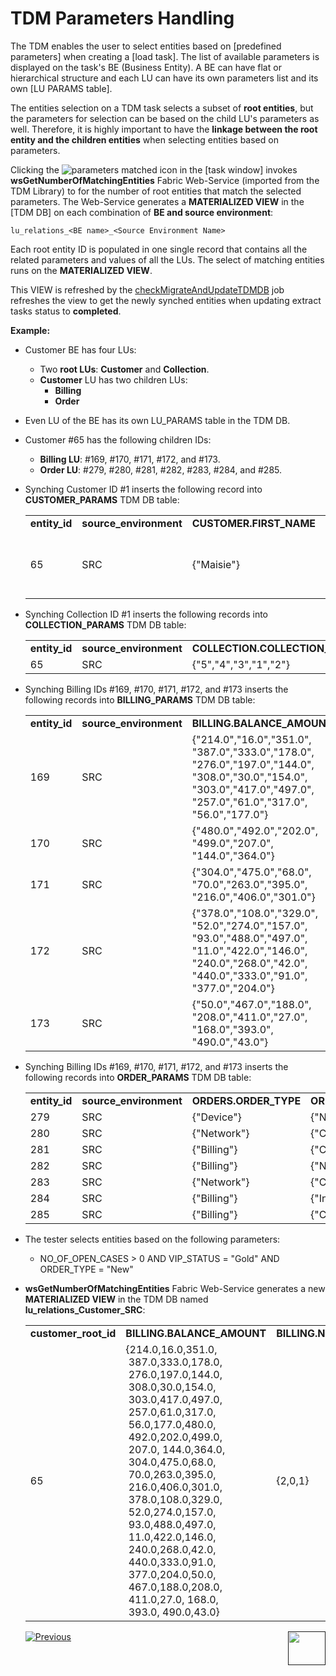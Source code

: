 # TDM Parameters Handling

The TDM enables the user to select entities based on [predefined parameters] when creating a [load task]. The list of available parameters is displayed on the task's BE (Business Entity). A BE can have flat or hierarchical structure and each LU can have its own parameters list and its own [LU PARAMS table]. 

The entities selection on a TDM task selects a subset of **root entities**, but the parameters for selection  can be based on the child LU's parameters as well. Therefore, it is highly important to have the **linkage between the root entity and the children entities** when selecting entities based on parameters.

Clicking the ![parameters matched icon](/articles/TDM/tdm_gui/images/parameters_refresh_icon.png) in the [task window] invokes **wsGetNumberOfMatchingEntities** Fabric Web-Service (imported from the TDM Library) to for the number of root entities that match the selected parameters. The Web-Service generates a **MATERIALIZED VIEW** in the [TDM DB] on each combination of **BE and source environment**: 

 `lu_relations_<BE name>_<Source Environment Name>`

Each root entity ID is populated in one single record that contains all the related parameters and values of all the LUs. The select of matching entities runs on the **MATERIALIZED VIEW**.

This VIEW is refreshed by the [checkMigrateAndUpdateTDMDB](03_task_execution_processes.md#checkmigrateandupdatetdmdb-job) job refreshes the view to get the newly synched entities when updating extract tasks status to **completed**.

**Example:**

- Customer BE has four LUs:
  - Two **root LUs**: **Customer** and **Collection**.
  - **Customer** LU has two children LUs:
    - **Billing**
    - **Order**

- Even LU of the BE has its own LU_PARAMS table in the TDM DB.

- Customer #65 has the following children IDs:

  - **Billing LU**: #169, #170, #171, #172, and #173.
  - **Order LU**: #279, #280, #281, #282, #283, #284, and #285.

- Synching Customer ID #1 inserts the following record into **CUSTOMER_PARAMS** TDM DB table:

  <table width="950pxl">
  <tbody>
  <tr>
  <td width="100pxl"><strong>entity_id</strong></td>
  <td width="120pxl"><strong>source_environment</strong></td>
  <td width="120px"><strong>CUSTOMER.FIRST_NAME</strong></td>
  <td width="120px"><strong>CUSTOMER.LAST_NAME</strong></td>
  <td width="120px"><strong>CUSTOMER.LINE_NUMBER</strong></td>
  <td width="120px"><strong>CUSTOMER.NO_OF_OPEN_CASES</strong></td>
  <td width="120px"><strong>CUSTOMER.OPEN_CASE_DATE</strong></td>
  <td width="120px"><strong>CUSTOMER.NO_OF_SUBSCRIBERS</strong></td>
  </tr>
  <tr>
  <td width="100pxl">65</td>
  <td width="120px">SRC</td>
  <td width="120px">{"Maisie"}</td>
  <td width="120px">{"Berger"}</td>
  <td width="120px">{"719 764 1363","404 376 5891","(248) 143-7235","342-203-6253","+1 (929) 454-2178"}</td>
  <td width="120px">{"3"}</td>
  <td width="120px">{"2015-09-16 06:14:40","2016-01-13 04:27:36","2017-02-10 20:44:54"}</td>
  <td width="120px">{"5"}</td>
  </tr>
  </tbody>
  </table>

  

- Synching Collection ID #1 inserts the following records into **COLLECTION_PARAMS** TDM DB table:

  <table width="900pxl">
  <tbody>
  <tr>
  <td width="150pxl"><strong>entity_id</strong></td>
  <td width="150pxl"><strong>source_environment</strong></td>
  <td width="600pxl"><strong>COLLECTION.COLLECTION_STATUS</strong></td>
  </tr>
  <tr>
  <td width="150pxl">65</td>
  <td width="150pxl">SRC</td>
  <td width="600pxl">{"5","4","3","1","2"}</td>
  </tr>
  </tbody>
  </table>

  

- Synching Billing IDs #169, #170, #171, #172, and #173 inserts the following records into **BILLING_PARAMS** TDM DB table:

  <table width="950pxl">
  <tbody>
  <tr>
  <td width="100pxl"><strong>entity_id</strong></td>
  <td width="100pxl"><strong>source_environment</strong></td>
  <td width="200pxl"><strong>BILLING.BALANCE_AMOUNT</strong></td>
      <td width="125pxl"><strong>BILLING.NO_OF_OPEN_INVOICES</strong></td>
      <td width="125pxl"><strong>BILLING.VIP_STATUS</strong></td>
      <td width="125pxl"><strong>BILLING.TOTAL_PAYMENT_AMOUNT</strong></td>
      <td width="125pxl"><strong>BILLING.SUBSCRIBER_TYPE</strong></td>
  </tr>
  <tr>
  <td width="100pxl">169</td>
  <td width="100pxl">SRC</td>
  <td width="200pxl">{"214.0","16.0","351.0",
      "387.0","333.0","178.0",
   	"276.0","197.0","144.0",
      "308.0","30.0","154.0",
      "303.0","417.0","497.0",
      "257.0","61.0","317.0",
      "56.0","177.0"}</td>
  <td width="125pxl">{"2"}</td>
  <td width="125pxl">{"Gold"}</td>
  <td width="125pxl">{"3789"}</td>
  <td width="125pxl">{"2"}</td>
  </tr>
  <tr>
  <td width="100pxl">170</td>
  <td width="100pxl">SRC</td>
  <td width="200pxl">{"480.0","492.0","202.0",
      "499.0","207.0",
      "144.0","364.0"}</td>
  <td width="125pxl">{"2"}</td>
  <td width="125pxl">{"Silver"}</td>
  <td width="125pxl">{"824"}</td>
  <td width="125pxl">{"1"}</td>
  </tr>
  <tr>
  <td width="100pxl">171</td>
  <td width="100pxl">SRC</td>
  <td width="200pxl">{"304.0","475.0","68.0",
      "70.0","263.0","395.0",
      "216.0","406.0","301.0"}</td>
  <td width="125pxl">{"0"}</td>
  <td width="125pxl">{"Gold"}</td>
  <td width="125pxl">&nbsp;</td>
  <td width="125pxl">{"4"}</td>
  </tr>
  <tr>
  <td width="100pxl">172</td>
  <td width="100pxl">SRC</td>
  <td width="200pxl">{"378.0","108.0","329.0",
      "52.0","274.0","157.0",
      "93.0","488.0","497.0",
      "11.0","422.0","146.0",
      "240.0","268.0","42.0",
      "440.0","333.0","91.0",
      "377.0","204.0"}</td>
  <td width="125pxl">{"0"}</td>
  <td width="125pxl">{"Gold"}</td>
  <td width="125pxl">&nbsp;</td>
  <td width="125pxl">{"3"}</td>
  </tr>
  <tr>
  <td width="100pxl">173</td>
  <td width="100pxl">SRC</td>
  <td width="200pxl">{"50.0","467.0","188.0",
      "208.0","411.0","27.0",
      "168.0","393.0",
      "490.0","43.0"}</td>
  <td width="125pxl">{"1"}</td>
  <td width="125pxl">{"Platinum"}</td>
  <td width="125pxl">{"1898"}</td>
  <td width="125pxl">{"4"}</td>
  </tr>
  </tbody>
  </table>

- Synching Billing IDs #169, #170, #171, #172, and #173 inserts the following records into **ORDER_PARAMS** TDM DB table:

  <table width="900pxl">
  <tr>
  <td width="225pxl"><strong>entity_id</strong></td>
  <td width="225pxl"><strong>source_environment</strong></td>
  <td width="225pxl"><strong>ORDERS.ORDER_TYPE</strong></td>
  <td width="225pxl"><strong>ORDERS.ORDER_STATUS</strong></td>
  </tr>
  <tr>
  <td width="225pxl">279</td>
  <td width="225pxl">SRC</td>
  <td width="225pxl">{"Device"}</td>
  <td width="225pxl">{"New"}</td>
  </tr>
  <tr>
  <td width="225pxl">280</td>
  <td width="225pxl">SRC</td>
  <td width="225pxl">{"Network"}</td>
  <td width="225pxl">{"Closed"}</td>
  </tr>
  <tr>
  <td width="225pxl">281</td>
  <td width="225pxl">SRC</td>
  <td width="225pxl">{"Billing"}</td>
  <td width="225pxl">{"Closed"}</td>
  </tr>
  <tr>
  <td width="225pxl">282</td>
  <td width="225pxl">SRC</td>
  <td width="225pxl">{"Billing"}</td>
  <td width="225pxl">{"New"}</td>
  </tr>
  <tr>
  <td width="225pxl">283</td>
  <td width="225pxl">SRC</td>
  <td width="225pxl">{"Network"}</td>
  <td width="225pxl">{"Closed"}</td>
  </tr>
  <tr>
  <td width="225pxl">284</td>
  <td width="225pxl">SRC</td>
  <td width="225pxl">{"Billing"}</td>
  <td width="225pxl">{"In Progress"}</td>
  </tr>
  <tr>
  <td width="225pxl">285</td>
  <td width="225pxl">SRC</td>
  <td width="225pxl">{"Billing"}</td>
  <td width="225pxl">{"Closed"}</td>
  </tr>
  </table>

- The tester selects entities based on the following parameters:

  - NO_OF_OPEN_CASES > 0  AND VIP_STATUS = "Gold" AND ORDER_TYPE = "New"

- **wsGetNumberOfMatchingEntities** Fabric Web-Service generates a new **MATERIALIZED VIEW** in the TDM DB named **lu_relations_Customer_SRC**:

  <table width="2076">
  <tbody>
  <tr>
  <td width="173"><strong>customer_root_id</strong></td>
  <td width="173"><strong>BILLING.BALANCE_AMOUNT</strong></td>
  <td width="173"><strong>BILLING.NO_OF_OPEN_INVOICES</strong></td>
  <td width="173"><strong>BILLING.SUBSCRIBER_TYPE</strong></td>
      <td width="173"><strong>BILLING.TOTAL_PAYMENT_AMOUNT</strong></td>
      <td width="173"><strong>BILLING.VIP_STATUS</strong></td>
      <td width="173"><strong>CUSTOMER.FIRST_NAME</strong></td>
      <td width="173"><strong>CUSTOMER.LAST_NAME</strong></td>
      <td width="173"><strong>CUSTOMER.LINE_NUMBER</strong></td>
      <td width="173"><strong>CUSTOMER.NO_OF_OPEN_CASES</strong></td>
      <td width="173"><strong>CUSTOMER.NO_OF_SUBSCRIBERS</strong></td>
      <td width="173"><strong>CUSTOMER.OPEN_CASE_DATE</strong></td>
   <td><strong>ORDERS.ORDER_TYPE</strong></td>
  <td><strong>ORDERS.ORDER_STATUS</strong></td>
  </tr>
  <tr>
  <td>65</td>
  <td width="173">{214.0,16.0,351.0, <br />&nbsp;387.0,333.0,178.0,<br />&nbsp;276.0,197.0,144.0, <br />&nbsp;308.0,30.0,154.0,<br />&nbsp;303.0,417.0,497.0,<br />&nbsp;257.0,61.0,317.0, <br />&nbsp;56.0,177.0,480.0,<br />&nbsp;492.0,202.0,499.0,<br />&nbsp;207.0, 144.0,364.0, <br />&nbsp;304.0,475.0,68.0, <br />&nbsp;70.0,263.0,395.0, <br />&nbsp;216.0,406.0,301.0, <br />&nbsp;378.0,108.0,329.0, <br />&nbsp;52.0,274.0,157.0, <br />&nbsp;93.0,488.0,497.0, <br />&nbsp;11.0,422.0,146.0, <br />&nbsp;240.0,268.0,42.0, <br />&nbsp;440.0,333.0,91.0,<br />&nbsp;377.0,204.0,50.0,<br />&nbsp;467.0,188.0,208.0,<br />&nbsp;411.0,27.0, 168.0,<br />&nbsp;393.0, 490.0,43.0}</td>
  <td>{2,0,1}</td>
  <td>{2,1,4,3,4}</td>
  <td>{3789,824,1898}</td>
  <td>{Gold,Silver,Platinum}</strong></td>
  <td>{Maisie}</td>
  <td>{Berger}</td>
  <td>{719 764 1363,404 376 5891,(248) 143-7235,342-203-6253,+1 (929) 454-2178}</td>
  <td>{3}</td>
  <td>{5}</td>
  <td>{2015-09-16 06:14:40,2016-01-13 04:27:36,2017-02-10 20:44:54}</td>
  <td>{Device, Network, Billing}</td>
  <td>{New, Closed, In Progress}</td>
  </tr>
  </tbody>
  </table>

   

  

  [![Previous](/articles/images/Previous.png)](06_tdmdb_cleanup_process.md)[<img align="right" width="60" height="54" src="/articles/images/Next.png">]()

  

    

  

  

  
